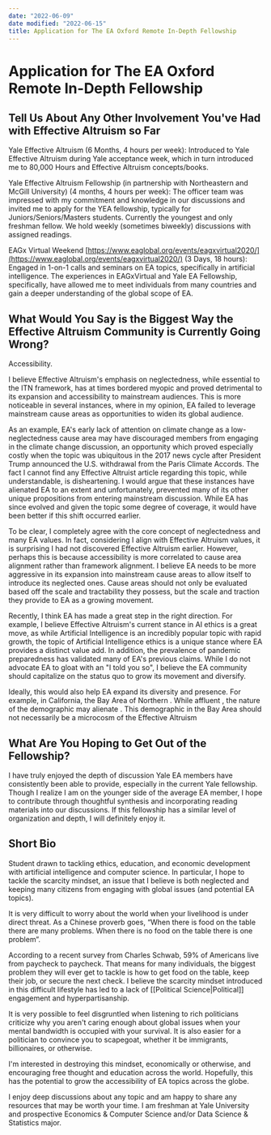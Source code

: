 ```yaml
---
date: "2022-06-09"
date modified: "2022-06-15"
title: Application for The EA Oxford Remote In-Depth Fellowship
---
```


# Application for The EA Oxford Remote In-Depth Fellowship

## Tell Us About Any Other Involvement You've Had with Effective Altruism so Far
Yale Effective Altruism (6 Months, 4 hours per week): Introduced to Yale Effective Altruism during Yale acceptance week, which in turn introduced me to 80,000 Hours and Effective Altruism concepts/books.

Yale Effective Altruism Fellowship (in partnership with Northeastern and McGill University) (4 months, 4 hours per week): The officer team was impressed with my commitment and knowledge in our discussions and invited me to apply for the YEA fellowship, typically for Juniors/Seniors/Masters students. Currently the youngest and only freshman fellow. We hold weekly (sometimes biweekly) discussions with assigned readings.

EAGx Virtual Weekend [https://www.eaglobal.org/events/eagxvirtual2020/](https://www.eaglobal.org/events/eagxvirtual2020/) (3 Days, 18 hours): Engaged in 1-on-1 calls and seminars on EA topics, specifically in artificial intelligence. The experiences in EAGxVirtual and Yale EA Fellowship, specifically, have allowed me to meet individuals from many countries and gain a deeper understanding of the global scope of EA.

## What Would You Say is the Biggest Way the Effective Altruism Community is Currently Going Wrong?
Accessibility.

I believe Effective Altruism's emphasis on neglectedness, while essential to the ITN framework, has at times bordered myopic and proved detrimental to its expansion and accessibility to mainstream audiences. This is more noticeable in several instances, where in my opinion, EA failed to leverage mainstream cause areas as opportunities to widen its global audience.

As an example, EA's early lack of attention on climate change as a low-neglectedness cause area may have discouraged members from engaging in the climate change discussion, an opportunity which proved especially costly when the topic was ubiquitous in the 2017 news cycle after President Trump announced the U.S. withdrawal from the Paris Climate Accords. The fact I cannot find any Effective Altruist article regarding this topic, while understandable, is disheartening. I would argue that these instances have alienated EA to an extent and unfortunately, prevented many of its other unique propositions from entering mainstream discussion. While EA has since evolved and given the topic some degree of coverage, it would have been better if this shift occurred earlier.

To be clear, I completely agree with the core concept of neglectedness and many EA values. In fact, considering I align with Effective Altruism values, it is surprising I had not discovered Effective Altruism earlier. However, perhaps this is because accessibility is more correlated to cause area alignment rather than framework alignment. I believe EA needs to be more aggressive in its expansion into mainstream cause areas to allow itself to introduce its neglected ones. Cause areas should not only be evaluated based off the scale and tractability they possess, but the scale and traction they provide to EA as a growing movement.

Recently, I think EA has made a great step in the right direction. For example, I believe Effective Altruism's current stance in AI ethics is a great move, as while Artificial Intelligence is an incredibly popular topic with rapid growth, the topic of Artificial Intelligence ethics is a unique stance where EA provides a distinct value add. In addition, the prevalence of pandemic preparedness has validated many of EA's previous claims. While I do not advocate EA to gloat with an "I told you so", I believe the EA community should capitalize on the status quo to grow its movement and diversify.

Ideally, this would also help EA expand its diversity and presence. For example, in California, the Bay Area of Northern . While affluent , the nature of the demographic may alienate . This demographic in the Bay Area should not necessarily be a microcosm of the Effective Altruism

## What Are You Hoping to Get Out of the Fellowship?
I have truly enjoyed the depth of discussion Yale EA members have consistently been able to provide, especially in the current Yale fellowship. Though I realize I am on the younger side of the average EA member, I hope to contribute through thoughtful synthesis and incorporating reading materials into our discussions. If this fellowship has a similar level of organization and depth, I will definitely enjoy it.

## Short Bio
Student drawn to tackling ethics, education, and economic development with artificial intelligence and computer science. In particular, I hope to tackle the scarcity mindset, an issue that I believe is both neglected and keeping many citizens from engaging with global issues (and potential EA topics).

It is very difficult to worry about the world when your livelihood is under direct threat. As a Chinese proverb goes, “When there is food on the table there are many problems. When there is no food on the table there is one problem”.

According to a recent survey from Charles Schwab, 59% of Americans live from paycheck to paycheck. That means for many individuals, the biggest problem they will ever get to tackle is how to get food on the table, keep their job, or secure the next check. I believe the scarcity mindset introduced in this difficult lifestyle has led to a lack of [[Political Science|Political]] engagement and hyperpartisanship.

It is very possible to feel disgruntled when listening to rich politicians criticize why you aren't caring enough about global issues when your mental bandwidth is occupied with your survival. It is also easier for a politician to convince you to scapegoat, whether it be immigrants, billionaires, or otherwise.

I'm interested in destroying this mindset, economically or otherwise, and encouraging free thought and education across the world. Hopefully, this has the potential to grow the accessibility of EA topics across the globe.

I enjoy deep discussions about any topic and am happy to share any resources that may be worth your time. I am freshman at Yale University and prospective Economics & Computer Science and/or Data Science & Statistics major.
